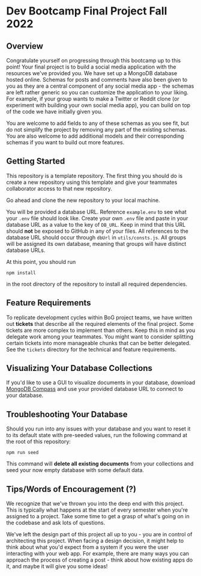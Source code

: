 # Dev Bootcamp Final Project Fall 2022

## Overview

Congratulate yourself on progressing through this bootcamp up to this point! Your final project is to build a social media application with the resources we've provided you. We have set up a MongoDB database hosted online. Schemas for posts and comments have also been given to you as they are a central component of any social media app - the schemas are left rather generic so you can customize the application to your liking. For example, if your group wants to make a Twitter or Reddit clone (or experiment with building your own social media app), you can build on top of the code we have initially given you.

You are welcome to add fields to any of these schemas as you see fit, but do not simplify the project by removing any part of the existing schemas. You are also welcome to add additional models and their corresponding schemas if you want to build out more features.

## Getting Started

This repository is a template repository. The first thing you should do is create a new repository using this template and give your teammates collaborator access to that new repository.

Go ahead and clone the new repository to your local machine.

You will be provided a database URL. Reference `example.env` to see what your `.env` file should look like. Create your own `.env` file and paste in your database URL as a value to the key of `DB_URL`. Keep in mind that this URL should **not** be exposed to GitHub in any of your files. All references to the database URL should occur through `dbUrl` in `utils/consts.js`. All groups will be assigned its own database, meaning that groups will have distinct database URLs.

At this point, you should run

```
npm install
```

in the root directory of the repository to install all required dependencies.

## Feature Requirements

To replicate development cycles within BoG project teams, we have written out **tickets** that describe all the required elements of the final project. Some tickets are more complex to implement than others. Keep this in mind as you delegate work among your teammates. You might want to consider splitting certain tickets into more manageable chunks that can be better delegated. See the `tickets` directory for the technical and feature requirements.

## Visualizing Your Database Collections

If you'd like to use a GUI to visualize documents in your database, download [MongoDB Compass](https://www.mongodb.com/try/download/compass) and use your provided database URL to connect to your database.

## Troubleshooting Your Database

Should you run into any issues with your database and you want to reset it to its default state with pre-seeded values, run the following command at the root of this repository:

```
npm run seed
```

This command will **delete all existing documents** from your collections and seed your now empty database with some default data.

## Tips/Words of Encouragement (?)

We recognize that we've thrown you into the deep end with this project. This is typically what happens at the start of every semester when you're assigned to a project. Take some time to get a grasp of what's going on in the codebase and ask lots of questions.

We've left the design part of this project all up to you - you are in control of architecting this project. When facing a design decision, it might help to think about what you'd expect from a system if you were the user interacting with your web app. For example, there are many ways you can approach the process of creating a post - think about how existing apps do it, and maybe it will give you some ideas!
